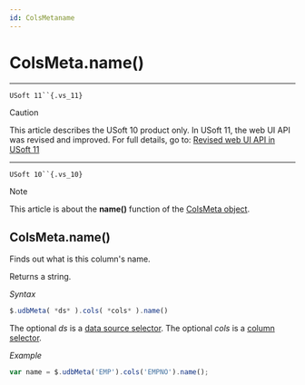 ```yaml
---
id: ColsMetaname
---
```


# ColsMeta.name()



----

`USoft 11``{.vs_11}`

> [!CAUTION]
> This article describes the USoft 10 product only.
> In USoft 11, the web UI API was revised and improved. For full details, go to:
> [Revised web UI API in USoft 11](/docs/Web%20and%20app%20UIs/UDB%20udb/Revised%20web%20UI%20API%20in%20USoft%2011.md)

----

`USoft 10``{.vs_10}`

> [!NOTE]
> This article is about the **name()** function of the [ColsMeta object](/docs/Web%20and%20app%20UIs/UDB%20ColsMeta).

## **ColsMeta.name()**

Finds out what is this column's name.

Returns a string.

*Syntax*

```js
$.udbMeta( *ds* ).cols( *cols* ).name()
```

The optional *ds* is a [data source selector](/docs/Web%20and%20app%20UIs/UDB%20DataSourceMetaContainer/UDB%20DataSourceMetaContainer%20object.md). The optional *cols* is a [column selector](/docs/Web%20and%20app%20UIs/UDB%20ColsMeta/UDB%20ColsMeta%20object.md).

*Example*

```js
var name = $.udbMeta('EMP').cols('EMPNO').name();
```

 